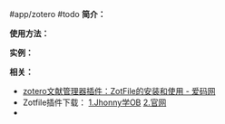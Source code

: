 #app/zotero  #todo 
**简介：**


**使用方法：**


**实例：**


**相关：**
* [zotero文献管理器插件：ZotFile的安装和使用 - 爱码网](https://www.likecs.com/show-205213214.html)
* Zotfile插件下载： [1.Jhonny学OB](https://share.weiyun.com/azpmjkiX ) [2.官网](http://zotfile.com/)
* 